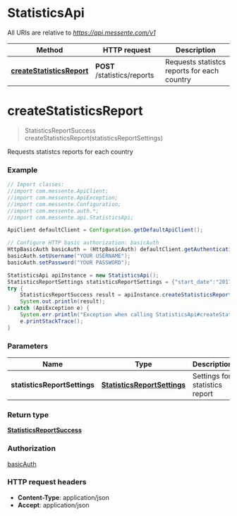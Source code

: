 # StatisticsApi

All URIs are relative to *https://api.messente.com/v1*

Method | HTTP request | Description
------------- | ------------- | -------------
[**createStatisticsReport**](StatisticsApi.md#createStatisticsReport) | **POST** /statistics/reports | Requests statistcs reports for each country


<a name="createStatisticsReport"></a>
# **createStatisticsReport**
> StatisticsReportSuccess createStatisticsReport(statisticsReportSettings)

Requests statistcs reports for each country

### Example
```java
// Import classes:
//import com.messente.ApiClient;
//import com.messente.ApiException;
//import com.messente.Configuration;
//import com.messente.auth.*;
//import com.messente.api.StatisticsApi;

ApiClient defaultClient = Configuration.getDefaultApiClient();

// Configure HTTP basic authorization: basicAuth
HttpBasicAuth basicAuth = (HttpBasicAuth) defaultClient.getAuthentication("basicAuth");
basicAuth.setUsername("YOUR USERNAME");
basicAuth.setPassword("YOUR PASSWORD");

StatisticsApi apiInstance = new StatisticsApi();
StatisticsReportSettings statisticsReportSettings = {"start_date":"2017-01-01","end_date":"2019-06-20","message_types":["sms"]}; // StatisticsReportSettings | Settings for statistics report
try {
    StatisticsReportSuccess result = apiInstance.createStatisticsReport(statisticsReportSettings);
    System.out.println(result);
} catch (ApiException e) {
    System.err.println("Exception when calling StatisticsApi#createStatisticsReport");
    e.printStackTrace();
}
```

### Parameters

Name | Type | Description  | Notes
------------- | ------------- | ------------- | -------------
 **statisticsReportSettings** | [**StatisticsReportSettings**](StatisticsReportSettings.md)| Settings for statistics report |

### Return type

[**StatisticsReportSuccess**](StatisticsReportSuccess.md)

### Authorization

[basicAuth](../README.md#basicAuth)

### HTTP request headers

 - **Content-Type**: application/json
 - **Accept**: application/json

